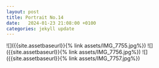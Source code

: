 ```yaml
---
layout: post
title: Portrait No.14
date:   2024-01-23 21:08:00 +0100
categories: jekyll update
---
```

![]({{site.assetbaseurl}}{% link assets/IMG_7755.jpg%})
![]({{site.assetbaseurl}}{% link assets/IMG_7756.jpg%})
![]({{site.assetbaseurl}}{% link assets/IMG_7757.jpg%})




